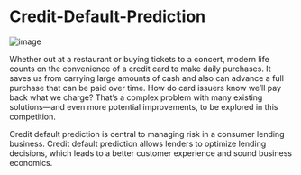 # Credit-Default-Prediction
![image](https://user-images.githubusercontent.com/109312561/205520245-0988e661-d4ae-42ee-bed0-36587bd6f7bd.png)

Whether out at a restaurant or buying tickets to a concert, modern life counts on the convenience of a credit card to make daily purchases. It saves us from carrying large amounts of cash and also can advance a full purchase that can be paid over time. How do card issuers know we’ll pay back what we charge? That’s a complex problem with many existing solutions—and even more potential improvements, to be explored in this competition.

Credit default prediction is central to managing risk in a consumer lending business. Credit default prediction allows lenders to optimize lending decisions, which leads to a better customer experience and sound business economics.
